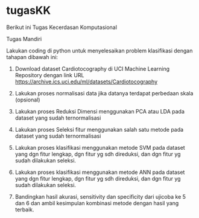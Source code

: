# tugasKK
Berikut ini Tugas Kecerdasan Komputasional

Tugas Mandiri

Lakukan coding di python untuk menyelesaikan problem klasifikasi dengan tahapan dibawah ini:

1. Download dataset Cardiotocography di UCI Machine Learning Repository dengan link URL https://archive.ics.uci.edu/ml/datasets/Cardiotocography

2. Lakukan proses normalisasi data jika datanya terdapat perbedaan skala (opsional)

3. Lakukan proses Reduksi Dimensi menggunakan PCA atau LDA pada dataset yang sudah ternormalisasi

4. Lakukan proses Seleksi fitur menggunakan salah satu metode pada dataset yang sudah ternormalisasi

5. Lakukan proses klasifikasi menggunakan metode SVM pada dataset yang dgn fitur lengkap, dgn fitur yg sdh direduksi, dan dgn fitur yg sudah dilakukan seleksi.

6. Lakukan proses klasifikasi menggunakan metode ANN pada dataset yang dgn fitur lengkap, dgn fitur yg sdh direduksi, dan dgn fitur yg sudah dilakukan seleksi.

7. Bandingkan hasil akurasi, sensitivity dan specificity dari ujicoba ke 5 dan 6 dan ambil kesimpulan kombinasi metode dengan hasil yang terbaik. 
